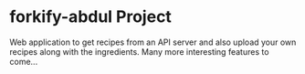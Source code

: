 # forkify-abdul Project

Web application to get recipes from an API server and also upload your own recipes along with the ingredients.
Many more interesting features to come...
